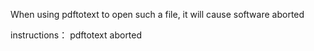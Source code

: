 When using pdftotext to open such a file, it will cause software aborted


instructions：
pdftotext aborted
